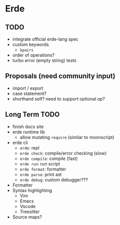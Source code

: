 # Erde

## TODO

- integrate official erde-lang spec
- custom keywords
  - `kpairs`
- order of operations?
- turbo error (empty string) tests

## Proposals (need community input)

- import / export
- case statement?
- shorthand self? need to support optional op?

## Long Term TODO

- finish docs site
- erde runtime lib
  - allow mutating `require` (similar to moonscript)
- erde cli
  - `erde`: repl
  - `erde check`: compile/error checking (slow)
  - `erde compile`: compile (fast)
  - `erde run`: run script
  - `erde format`: formatter
  - `erde parse`: print ast
  - `erde debug`: custom debugger???
- Formatter
- Syntax highlighting
  - Vim
  - Emacs
  - Vscode
  - Treesitter
- Source maps?
